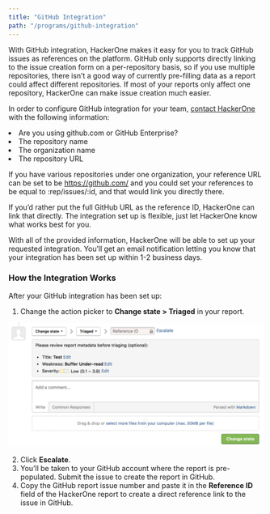 ```yaml
---
title: "GitHub Integration"
path: "/programs/github-integration"
---
```


With GitHub integration, HackerOne makes it easy for you to track GitHub issues as references on the platform. GitHub only supports directly linking to the issue creation form on a per-repository basis, so if you use multiple repositories, there isn’t a good way of currently pre-filling data as a report could affect different repositories. If most of your reports only affect one repository, HackerOne can make issue creation much easier.

In order to configure GitHub integration for your team, [contact HackerOne](https://support.hackerone.com/hc/en-us/requests/new) with the following information:

<li> Are you using github.com or GitHub Enterprise?
<li> The repository name
<li> The organization name
<li> The repository URL

If you have various repositories under one organization, your reference URL can be set to be https://github.com/ and you could set your references to be equal to :rep/issues/:id, and that would link you directly there.

If you’d rather put the full GitHub URL as the reference ID, HackerOne can link that directly. The integration set up is flexible, just let HackerOne know what works best for you.

With all of the provided information, HackerOne will be able to set up your requested integration. You’ll get an email notification letting you know that your integration has been set up within 1-2 business days.

### How the Integration Works
After your GitHub integration has been set up:
1. Change the action picker to **Change state > Triaged** in your report. 

![integrations](./images/integrations.png)

2. Click **Escalate**.
3. You’ll be taken to your GitHub account where the report is pre-populated. Submit the issue to create the report in GitHub.
4. Copy the GitHub report issue number and paste it in the **Reference ID** field of the HackerOne report to create a direct reference link to the issue in GitHub.  
